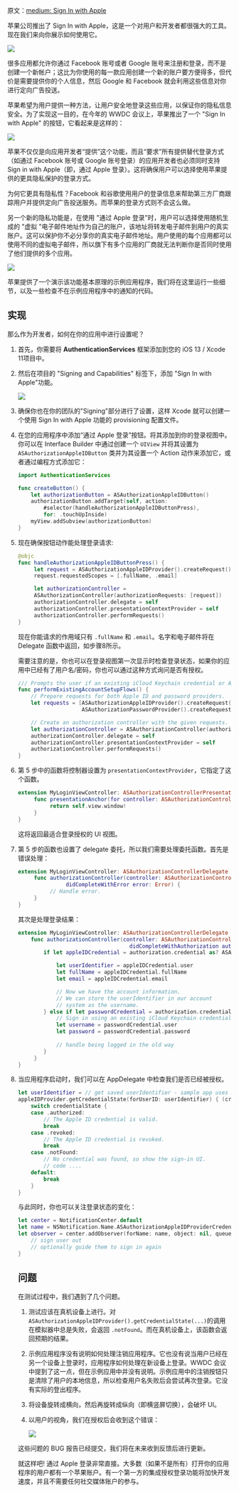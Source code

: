 原文：[medium: Sign In with Apple](https://medium.com/@robotsNpencils/sign-in-with-apple-1109c49ec577)


苹果公司推出了 Sign In with Apple，这是一个对用户和开发者都很强大的工具。现在我们来向你展示如何使用它。

![](https://upload-images.jianshu.io/upload_images/2648731-007a90775f4073ba.jpeg?imageMogr2/auto-orient/strip%7CimageView2/2/w/1240)


很多应用都允许你通过 Facebook 账号或者 Google 账号来注册和登录，而不是创建一个新帐户；这比为你使用的每一款应用创建一个新的账户要方便得多，但代价是需要提供你的个人信息，然后 Google 和 Facebook 就会利用这些信息对你进行定向广告投送。

苹果希望为用户提供一种方法，让用户安全地登录这些应用，以保证你的隐私信息安全。为了实现这一目的，在今年的 WWDC 会议上，苹果推出了一个 "Sign In with Apple" 的按钮，它看起来是这样的：

![](https://upload-images.jianshu.io/upload_images/2648731-eae562df62a88abd.png?imageMogr2/auto-orient/strip%7CimageView2/2/w/1240)


苹果不仅仅是向应用开发者“提供”这个功能，而且“要求”所有提供替代登录方式（如通过 Facebook 账号或 Google 账号登录）的应用开发者也必须同时支持 Sign in with Apple（即，通过 Apple 登录）。这将确保用户可以选择使用苹果提供的更具隐私保护的登录方式。

为何它更具有隐私性？Facebook 和谷歌使用用户的登录信息来帮助第三方厂商跟踪用户并提供定向广告投送服务。而苹果的登录方式则不会这么做。

另一个新的隐私功能是，在使用 "通过 Apple 登录"时，用户可以选择使用随机生成的 "虚拟 "电子邮件地址作为自己的账户，该地址将转发电子邮件到用户的真实账户。这可以保护你不必分享你的真实电子邮件地址。用户使用的每个应用都可以使用不同的虚拟电子邮件，所以旗下有多个应用的厂商就无法判断你是否同时使用了他们提供的多个应用。

![](https://upload-images.jianshu.io/upload_images/2648731-9553a00d182ea4c4.png?imageMogr2/auto-orient/strip%7CimageView2/2/w/1240)


苹果提供了一个演示该功能基本原理的示例应用程序，我们将在这里运行一些细节，以及一些检查不在示例应用程序中的通知的代码。

## 实现

那么作为开发者，如何在你的应用中进行设置呢？

1. 首先，你需要将 **AuthenticationServices** 框架添加到您的 iOS 13 / Xcode 11项目中。

2. 然后在项目的 "Signing and Capabilities" 标签下，添加 "Sign In with Apple"功能。

    ![](https://upload-images.jianshu.io/upload_images/2648731-427094bb5913a5e6.png?imageMogr2/auto-orient/strip%7CimageView2/2/w/1240)


3. 确保你也在你的团队的"Signing"部分进行了设置，这样 Xcode 就可以创建一个使用 Sign In with Apple 功能的 provisioning 配置文件。

4. 在您的应用程序中添加“通过 Apple 登录”按钮。将其添加到你的登录视图中。你可以在 Interface Builder 中通过创建一个 `UIView` 并将其设置为 `ASAuthorizationAppleIDButton` 类并为其设置一个 Action 动作来添加它，或者通过编程方式添加它：

   ```swift
   import AuthenticationServices
   
   func createButton() {
       let authorizationButton = ASAuthorizationAppleIDButton()
       authorizationButton.addTarget(self, action: 
           #selector(handleAuthorizationAppleIDButtonPress), 
           for: .touchUpInside)
       myView.addSubview(authorizationButton)
   }
   ```

5. 现在确保按钮动作能处理登录请求:

   ```swift
   @objc
   func handleAuthorizationAppleIDButtonPress() {
        let request = ASAuthorizationAppleIDProvider().createRequest()
        request.requestedScopes = [.fullName, .email]
   
        let authorizationController = 
        ASAuthorizationController(authorizationRequests: [request])
        authorizationController.delegate = self
        authorizationController.presentationContextProvider = self
        authorizationController.performRequests()
   }
   ```

   现在你能请求的作用域只有 `.fullName` 和 `.email`。名字和电子邮件将在 Delegate 函数中返回，如步骤8所示。

   需要注意的是，你也可以在登录视图第一次显示时检查登录状态，如果你的应用中已经有了用户名/密码，你也可以通过这种方式询问是否有授权。
   
   ```swift
   /// Prompts the user if an existing iCloud Keychain credential or Apple ID credential is found.
   func performExistingAccountSetupFlows() {
       // Prepare requests for both Apple ID and password providers.
       let requests = [ASAuthorizationAppleIDProvider().createRequest(),
                       ASAuthorizationPasswordProvider().createRequest()]
   
       // Create an authorization controller with the given requests.
       let authorizationController = ASAuthorizationController(authorizationRequests: requests)
       authorizationController.delegate = self
       authorizationController.presentationContextProvider = self
       authorizationController.performRequests()
   } 
   ```
   
6. 第 5 步中的函数将控制器设置为 `presentationContextProvider`，它指定了这个函数。

   ```swift
   extension MyLoginViewController: ASAuthorizationControllerPresentationContextProviding {
        func presentationAnchor(for controller: ASAuthorizationController) -> ASPresentationAnchor {
             return self.view.window!
        }
   }
   ```

   这将返回最适合登录授权的 UI 视图。

7. 第 5 步的函数也设置了 delegate 委托，所以我们需要处理委托函数。首先是错误处理：

   ```swift
   extension MyLoginViewController: ASAuthorizationControllerDelegate {
        func authorizationController(controller: ASAuthorizationController, 
                  didCompleteWithError error: Error) {
             // Handle error.
        }
   }
   ```

   其次是处理登录结果：

   ```swift
   extension MyLoginViewController: ASAuthorizationControllerDelegate {
       func authorizationController(controller: ASAuthorizationController,    
                                      didCompleteWithAuthorization authorization: ASAuthorization) {
           if let appleIDCredential = authorization.credential as? ASAuthorizationAppleIDCredential {
   
               let userIdentifier = appleIDCredential.user
               let fullName = appleIDCredential.fullName
               let email = appleIDCredential.email
   
               // Now we have the account information.
               // We can store the userIdentifier in our account 
               // system as the username.
           } else if let passwordCredential = authorization.credential as? ASPasswordCredential {
               // Sign in using an existing iCloud Keychain credential.
               let username = passwordCredential.user
               let password = passwordCredential.password
               
               // handle being logged in the old way
           }
        }
   }
   ```

   

8. 当应用程序启动时，我们可以在 AppDelegate 中检查我们是否已经被授权。

   ```swift
   let userIdentifier = // get saved userIdentifier - sample app uses Keychain
   appleIDProvider.getCredentialState(forUserID: userIdentifier) { (credentialState, error) in
       switch credentialState {
       case .authorized:
           // The Apple ID credential is valid.
           break
       case .revoked:
           // The Apple ID credential is revoked.
           break
       case .notFound:
           // No credential was found, so show the sign-in UI.
           // code ....
       default:
           break
       }
   }
   ```

   与此同时，你也可以关注登录状态的变化：

   ```swift
   let center = NotificationCenter.default
   let name = NSNotification.Name.ASAuthorizationAppleIDProviderCredentialRevoked
   let observer = center.addObserver(forName: name, object: nil, queue: nil) { (notification) in
       // sign user out
       // optionally guide them to sign in again
   }
   ```

   ## 问题

   在测试过程中，我们遇到了几个问题。
   1. 测试应该在真机设备上进行。对`ASAuthorizationAppleIDProvider().getCredentialState(...)`的调用在模拟器中总是失败，会返回 `.notFound`。而在真机设备上，该函数会返回预期的结果。

   2. 示例应用程序没有说明如何处理注销应用程序。它也没有说当用户已经在另一个设备上登录时，应用程序如何处理在新设备上登录。WWDC 会议中提到了这一点，但在示例应用中并没有说明。示例应用中的注销按钮只是清除了用户的本地信息，所以检查用户名失败后会尝试再次登录。它没有实际的登出程序。

   3. 将设备旋转成横向，然后再旋转成纵向（即横竖屏切换），会破坏 UI。

   4. 以用户的视角，我们在授权后会收到这个错误：

      ![](https://upload-images.jianshu.io/upload_images/2648731-e56150f903765c13.png?imageMogr2/auto-orient/strip%7CimageView2/2/w/1240)

   
   这些问题的 BUG 报告已经提交，我们将在未来收到反馈后进行更新。
   
   就这样吧! 通过 Apple 登录非常直接。大多数（如果不是所有）打开你的应用程序的用户都有一个苹果账户。有一个第一方的集成授权登录功能将加快开发速度，并且不需要任何社交媒体账户的参与。



